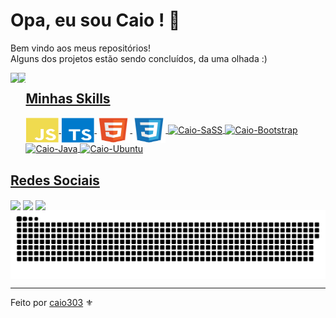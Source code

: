 # Opa, eu sou Caio ! 🚀

Bem vindo aos meus repositórios!<br>
Alguns dos projetos estão sendo concluídos, da uma olhada :)
<div style="display: flex;">
    <div>
      <a href="https://github.com/caio303">
      <img width="50%" align="right" src="https://github-readme-stats.vercel.app/api?username=caio303&show_icons=true&theme=github_dark&include_all_commits=true&count_private=true"/>
      <img width="50%" align="right" src="https://github-readme-stats.vercel.app/api/top-langs/?username=caio303&layout=compact&langs_count=4&theme=github_dark"/>
    </div>
      <h2>Minhas Skills</h2>
    <div>
      <img align="center" alt="Caio-Js" height="40" width="53" src="https://raw.githubusercontent.com/devicons/devicon/master/icons/javascript/javascript-plain.svg">
      <img align="center" alt="Caio-Ts" height="40" width="53" src="https://raw.githubusercontent.com/devicons/devicon/master/icons/typescript/typescript-plain.svg">
      <img align="center" alt="Caio-HTML" height="40" width="53" src="https://raw.githubusercontent.com/devicons/devicon/master/icons/html5/html5-original.svg">
      <img align="center" alt="Caio-CSS" height="40" width="53" src="https://raw.githubusercontent.com/devicons/devicon/master/icons/css3/css3-original.svg">
      <img align="center" alt="Caio-SaSS" height="40" width="53" src="https://cdn.jsdelivr.net/gh/devicons/devicon@v2.14.0/devicon.min.css">
      <img align="center" alt="Caio-Bootstrap" height="40" width="53" src="https://cdn.jsdelivr.net/gh/devicons/devicon/icons/bootstrap/bootstrap-plain.svg">
      <img align="center" alt="Caio-Java" height="40" width="53" src="https://cdn.jsdelivr.net/gh/devicons/devicon/icons/java/java-original.svg"/>
      <img align="center" alt="Caio-Ubuntu" height="40" width="53" src="https://cdn.jsdelivr.net/gh/devicons/devicon/icons/ubuntu/ubuntu-plain.svg">
    </div>
</div>
  <h2>Redes Sociais</h2>
    <div style=""> 
      <a href="https://www.linkedin.com/in/caio303" target="_blank"><img height="30" align="center" src="https://img.shields.io/badge/-LinkedIn-%230077B5?style=for-the-badge&logo=linkedin&logoColor=white" target="_blank"></a>
      <a href=""><img height="30" align="center" src="https://img.shields.io/badge/GitHub-100000?style=for-the-badge&logo=github&logoColor=white"></a>
      <a href="mailto:caioalves_diogo@hotmail.com"><img height="30" align="center" src="https://img.shields.io/badge/Outlook-0078D4?style=for-the-badge&logo=microsoft-outlook&logoColor=white"></a>
      <img alt="Snake animation" align="center" src="https://github.com/caio303/caio303/blob/output/github-contribution-grid-snake.svg">
    </div>

----------------------------------------------------------------------------------------------------------------------------------------------------------

Feito por <a href="linkedin.com/in/caio303">caio303</a> :fleur_de_lis:
